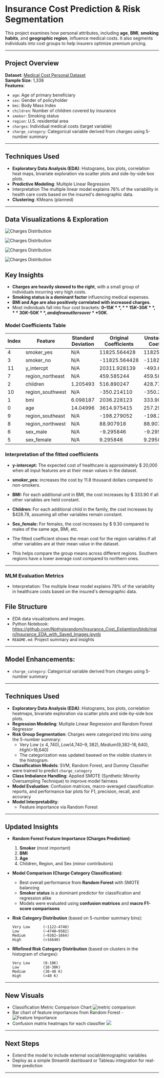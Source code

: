 #  Insurance Cost Prediction & Risk Segmentation

This project examines how personal attributes, including **age**, **BMI**, **smoking habits**, and **geographic region**, influence medical costs. 
It also segments individuals into cost groups to help insurers optimize premium pricing.

---

## Project Overview

**Dataset**: [Medical Cost Personal Dataset](https://raw.githubusercontent.com/stedy/Machine-Learning-with-R-datasets/master/insurance.csv)  
**Sample Size**: 1,338  
**Features**:  
- `age`: Age of primary beneficiary  
- `sex`: Gender of policyholder  
- `bmi`: Body Mass Index  
- `children`: Number of children covered by insurance  
- `smoker`: Smoking status  
- `region`: U.S. residential area  
- `charges`: Individual medical costs (target variable)
- `charge_category`: Categorical variable derived from charges using 5-number summary

---

##  Techniques Used

- **Exploratory Data Analysis (EDA)**: Histograms, box plots, correlation heat maps, bivariate exploration via scatter plots and side-by-side box plots. 
- **Predictive Modeling**: Multiple Linear Regression
- Interpretation The multiple linear model explains 78% of the variability in health care costs based on the insured's demographic data. 
- **Clustering**: KMeans (planned)

---

## Data Visualizations & Exploration

![Charges Distribution](https://github.com/Nothgisrandom/Insurance_Cost_Estiamtion/blob/main/charges_distribution.png?raw=true)

![Charges Distribution](Charges_Vs_Age_Region.png)

![Charges Distribution](charges_by_smoker.png)

![Charges Distribution](Charges_Age_by_Smoker.png)

##  Key Insights

- **Charges are heavily skewed to the right**, with a small group of individuals incurring very high costs.
- **Smoking status is a dominant factor** influencing medical expenses.
- **BMI and Age are also positively correlated with increased charges**.
- Most individuals fall into four cost brackets: **$0–15K**, **15K–30K**, **30K–50K**, and a few outliers over **$50K**.


### Model Coefficients Table

| Index | Feature              | Standard Deviation | Original Coefficients | Unstandardized Coefficients |
|-------|----------------------|---------------------|------------------------|-----------------------------|
| 4     | smoker_yes           | N/A                 | 11825.564428           | 11825.564428                |
| 3     | smoker_no            | N/A                 | -11825.564428          | -11825.564428               |
| 11    | y_intercpt           | N/A                 | 20311.928139           | -493.605637                 |
| 7     | region_northeast     | N/A                 | 459.585244             | 459.585244                  |
| 2     | children             | 1.205493            | 516.890247             | 428.779229                  |
| 10    | region_southwest     | N/A                 | -350.214110            | -350.214110                 |
| 1     | bmi                  | 6.098187            | 2036.228123            | 333.907135                  |
| 0     | age                  | 14.04996            | 3614.975415            | 257.294349                  |
| 9     | region_southeast     | N/A                 | -198.279052            | -198.279052                 |
| 8     | region_northwest     | N/A                 | 88.907918              | 88.907918                   |
| 6     | sex_male             | N/A                 | -9.295846              | -9.295846                   |
| 5     | sex_female           | N/A                 | 9.295846               | 9.295846                    |
 
### Interpretation of the fitted coefficients

- **y-intercept:**  The expected cost of healthcare is approximately $ 20,000 when all input features are at their mean values in the dataset.

- **smoker_yes:** 	increases the cost by 11.8 thousand dollars compared to non-smokers.	

 - **BMI:** For each additional unit in BMI, the cost increases by $ 333.90 if all other variables are held constant.

- **Children:** For each additional child in the family, the cost increases by $428.78, assuming all other variables remain constant.

- **Sex_female:** For females, the cost increases by $ 9.30 compared to males of the same age, BMI, etc.

-  The fitted coefficient shows the mean cost for the region variables if all other variables are at their mean value in the dataset.
-  This helps compare the group means across different regions. Southern regions have a lower average cost compared to northern ones.

---

### MLM Evaluation Metrics
- Interpretation: The multiple linear model explains 78% of the variability in healthcare costs based on the insured's demographic data. 


##  File Structure
- EDA data visualizations and images. 
- Python Notebook: https://github.com/Nothgisrandom/Insurance_Cost_Estiamtion/blob/main/Insurance_EDA_with_Saved_Images.ipynb 
- `README.md`: Project summary and insights

---

##  Model Enhancements:
- `charge_category`: Categorical variable derived from charges using 5-number summary

---

## Techniques Used

- **Exploratory Data Analysis (EDA)**: Histograms, box plots, correlation heatmaps, bivariate exploration via scatter plots and side-by-side box plots.  
- **Regression Modeling**: Multiple Linear Regression and Random Forest Regressor  
- **Risk Group Segmentation**: Charges were categorized into bins using the 5-number summary:
  - Very Low (≤ $4,740), Low ($4,740–$9,382), Medium ($9,382–$16,640), High (>$16,640)
  - The categorization was updated basewd on the visible clusters in the histogram.
- **Classification Models**: SVM, Random Forest, and Dummy Classifier were trained to predict `charge_category`  
- **Class Imbalance Handling**: Applied SMOTE (Synthetic Minority Oversampling Technique) to improve model fairness  
- **Model Evaluation**: Confusion matrices, macro-averaged classification reports, and performance bar plots for F1, precision, recall, and accuracy  
- **Model Interpretability**:
  - Feature importance via Random Forest

---

## Updated Insights

- **Random Forest Feature Importance (Charges Prediction)**:
  1. **Smoker** (most important)
  2. **BMI**
  3. **Age**
  4. Children, Region, and Sex (minor contributors)

- **Model Comparison (Charge Category Classification)**:
  - Best overall performance from **Random Forest** with SMOTE balancing
  - **Smoker status** is a dominant predictor for classification and regression alike
  - Models were evaluated using **confusion matrices** and **macro F1-score comparisons**

- **Risk Category Distribution** (based on 5-number summary bins):
  ```
  Very Low      (~1122–4740)
  Low           (~4740–9382)
  Medium        (~9382–1664)
  High          (>16640)
  ```
- **RRefined Risk Category Distribution** (based on clusters in the histogram of charges):
  ```
  Very Low      (0-10K)
  Low           (10-30K)
  Medium        (30-40 K)
  High          (>40 K) 
  ```
---

## New Visuals

- Classification Metric Comparison Chart
![metric comparison](https://github.com/Nothgisrandom/Insurance_Cost_Estiamtion/blob/main/classification%20metric%20comparison.png)
- Bar chart of feature importances from Random Forest
-![Feature Importance](https://github.com/Nothgisrandom/Insurance_Cost_Estiamtion/blob/main/Feature%20Importance%20from%20Random%20Forest.png)
- Confusion matrix heatmaps for each classifier
 ![](Confusion_Matrix.png)


---


## Next Steps
- Extend the model to include external social/demographic variables  
- Deploy as a simple Streamlit dashboard or Tableau integration for real-time prediction 


---



